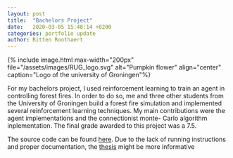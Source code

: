 ```yaml
---
layout: post
title:  "Bachelors Project"
date:   2020-03-05 15:48:14 +0200
categories: portfolio update
author: Ritten Roothaert
---
```


{% include image.html max-width="200px" 
file="/assets/images/RUG_logo.svg" 
alt="Pumpkin flower"
align="center" 
caption="Logo of the university of Groningen"%}

<!-- excerpt-start -->

For my bachelors project, I used reinforcement learning to train an
agent in controlling forest fires. In order to do so, me and three other
 students from the University of Groningen build a forest fire simulation 
and implemented several reinforcement learning techniques. My main 
contributions were the agent implementations and the connectionist monte-
Carlo algorithm inplementation. The final grade awarded to this project 
was a 7.5.

<!-- excerpt-end -->

The source code can be found [here][wild-fire-page]. Due to the lack of 
running instructions and proper documentation, the [thesis][thesis-page] might 
be more informative

[wild-fire-page]: https://github.com/Ritten11/Wildfire-Control
[thesis-page]: https://fse.studenttheses.ub.rug.nl/21637/
